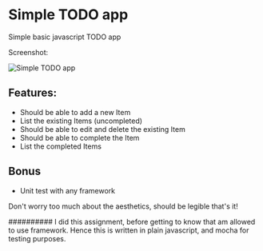 # Simple TODO app
Simple basic javascript TODO app

Screenshot:

![Simple TODO app](/simple-todo-app/images/todo-js-basic.png?raw=true)

## Features:
* Should be able to add a new Item
* List the existing Items (uncompleted)
* Should be able to edit and delete the existing Item
* Should be able to complete the Item
* List the completed Items

## Bonus
* Unit test with any framework

Don't worry too much about the aesthetics, should be legible that's it!

##########
I did this assignment, before getting to know that am allowed to use framework. Hence this is written in plain javascript, and mocha for testing purposes.